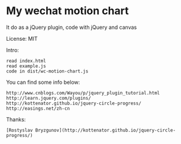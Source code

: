 My wechat motion chart
======================

It do as a jQuery plugin, code with jQuery and canvas

License: MIT

Intro:

    read index.html
    read example.js
    code in dist/wc-motion-chart.js

You can find some info below:

    http://www.cnblogs.com/Wayou/p/jquery_plugin_tutorial.html
    http://learn.jquery.com/plugins/
    http://kottenator.github.io/jquery-circle-progress/
    http://easings.net/zh-cn

Thanks:

    [Rostyslav Bryzgunov](http://kottenator.github.io/jquery-circle-progress/)